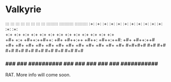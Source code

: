 # Valkyrie
  :::     :::     :::     :::        :::    ::: :::   ::: :::::::::  ::::::::::: :::::::::: 
  :+:     :+:   :+: :+:   :+:        :+:   :+:  :+:   :+: :+:    :+:     :+:     :+:   
 +:+     +:+  +:+   +:+  +:+        +:+  +:+    +:+ +:+  +:+    +:+     +:+     +:+   
+#+     +:+ +#++:++#++: +#+        +#++:++      +#++:   +#++:++#:      +#+     +#++:++#  
+#+   +#+  +#+     +#+ +#+        +#+  +#+      +#+    +#+    +#+     +#+     +#+ 
#+#+#+#   #+#     #+# #+#        #+#   #+#     #+#    #+#    #+#     #+#     #+# 
 ###     ###     ### ########## ###    ###    ###    ###    ### ########### ##########       

 
RAT. More info will come soon. 
